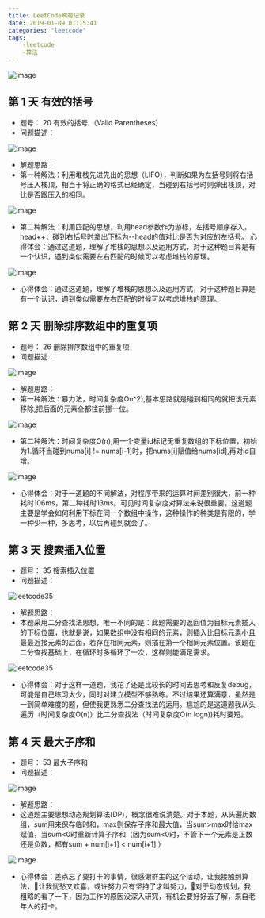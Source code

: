 ```yaml
---
title: LeetCode刷题记录
date: 2019-01-09 01:15:41
categories: "leetcode"
tags: 
    -leetcode
    -算法
---
```


![image](https://wx3.sinaimg.cn/large/006fuqy4gy1fyzoigp2b4j31hc0u0tkx.jpg)

<!-- more -->
## 第 1 天 有效的括号
- 题号： 20 有效的括号 （Valid Parentheses）
- 问题描述：
 
![image](https://ws3.sinaimg.cn/mw690/006fuqy4gy1fyzq1mf7o7j30xe08w0ty.jpg)

- 解题思路：
- 第一种解法：利用堆栈先进先出的思想（LIFO），判断如果为左括号则将右括号压入栈顶，相当于将正确的格式已经确定，当碰到右括号时则弹出栈顶，对比是否跟压入的相同。

![image](https://ws1.sinaimg.cn/mw690/006fuqy4gy1fyzqb50pnnj31180pe42o.jpg)

- 第二种解法：利用匹配的思想，利用head参数作为游标，左括号顺序存入，head++，碰到右括号时拿出下标为--head的值对比是否为对应的左括号。
心得体会：通过这道题，理解了堆栈的思想以及运用方式，对于这种题目算是有一个认识，遇到类似需要左右匹配的时候可以考虑堆栈的原理。

![image](https://wx3.sinaimg.cn/mw690/006fuqy4gy1fyzqbrebgtj310s13en2q.jpg)

- 心得体会：通过这道题，理解了堆栈的思想以及运用方式，对于这种题目算是有一个认识，遇到类似需要左右匹配的时候可以考虑堆栈的原理。

## 第 2 天 删除排序数组中的重复项
- 题号： 26 删除排序数组中的重复项 
- 问题描述：
 
![image](https://wx4.sinaimg.cn/mw690/006fuqy4ly1fz0dnzpy5dj30gz0budg7.jpg)

- 解题思路：
- 第一种解法：暴力法，时间复杂度On^2),基本思路就是碰到相同的就把该元素移除,把后面的元素全都往前挪一位。

![image](https://ws4.sinaimg.cn/mw690/006fuqy4ly1fz0do9geoaj31800teadh.jpg)

- 第二种解法：时间复杂度O(n),用一个变量id标记无重复数组的下标位置，初始为1.循环当碰到nums[i] != nums[i-1]时，把nums[i]赋值给nums[id],再对id自增。

![image](https://wx1.sinaimg.cn/mw690/006fuqy4ly1fz0dof8swaj31800medil.jpg)

- 心得体会：对于一道题的不同解法，对程序带来的运算时间差别很大，前一种耗时106ms，第二种耗时13ms。可见时间复杂度对算法来说很重要，这道题主要是学会如何利用下标在同一个数组中操作，这种操作的种类是有限的，学一种少一种，多思考，以后再碰到就会了。

## 第 3 天 搜索插入位置
- 题号： 35 搜索插入位置 
- 问题描述：
 
![leetcode35](http://wx2.sinaimg.cn/large/006fuqy4gy1fz1uuafcjgj30x40msgnp.jpg)

- 解题思路：
- 本题采用二分查找法思想，唯一不同的是：此题需要的返回值为目标元素插入的下标位置，也就是说，如果数组中没有相同的元素，则插入比目标元素小且最最近接元素的后面，若存在相同元素，则插在第一个相同元素位置。该题在二分查找基础上，在循环时多循环了一次，这样则能满足需求。

![leetcode35](http://wx3.sinaimg.cn/large/006fuqy4gy1fz1v7hbncgj30w40oejuz.jpg)

- 心得体会：对于这样一道题，我花了还是比较长的时间去思考和反复debug，可能是自己练习太少，同时对建立模型不够熟练。不过结果还算满意，虽然是一到简单难度的题，但使我更熟悉二分查找法的运用。尴尬的是这道题我从头遍历（时间复杂度O(n)）比二分查找法（时间复杂度O(n logn))耗时要短。


## 第 4 天 最大子序和
- 题号： 53 最大子序和
- 问题描述：
 
![image](https://ws3.sinaimg.cn/mw690/006fuqy4gy1fz330ro7vqj30xi0e60un.jpg)
- 解题思路：
- 这道题主要思想动态规划算法(DP)，概念很难说清楚。对于本题，从头遍历数组，sum用来保存临时和，max则保存子序和最大值，当sum>max时给max赋值，当sum<0时重新计算子序和（因为sum<0时，不管下一个元素是正数还是负数，都有sum + num[i+1] < num[i+1] ）

![image](https://ws4.sinaimg.cn/mw690/006fuqy4gy1fz3315t8nlj30xm0qedjf.jpg)
- 心得体会：差点忘了要打卡的事情，很感谢群主的这个活动，让我接触到算法，让我忧愁又欢喜，或许努力只有坚持了才叫努力，对于动态规划，我粗略的看了一下，因为工作的原因没深入研究，有机会要好好去了解，来自老年人的打卡。